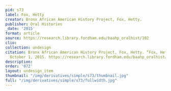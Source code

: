 ```yaml
---
pid: s73
label: Fox, Hetty
creator: Bronx African American History Project, Fox, Hetty.
publisher: Oral Histories
_date: '2015'
format: article
source: https://research.library.fordham.edu/baahp_oralhist/102
clio:
collection: undesign
citation: Bronx African American History Project, Fox, Hetty. “Fox, Hetty.” Oral Histories,
  October 1, 2015. https://research.library.fordham.edu/baahp_oralhist/102.
description:
order: '072'
layout: undesign_item
thumbnail: "/img/derivatives/simple/s73/thumbnail.jpg"
full: "/img/derivatives/simple/s73/fullwidth.jpg"
---
```

